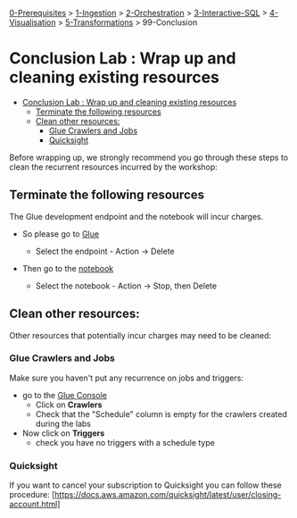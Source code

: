 [0-Prerequisites](../00_Prerequisites/README.md) > [1-Ingestion](../01_ingestion_with_glue/README.md) > [2-Orchestration](../02_orchestration/README.md) > [3-Interactive-SQL](../03_interactive_sql_queries/README.md) > [4-Visualisation](../04_visualization_and_reporting/README.md) > [5-Transformations](../05_transformations/README.md) > 99-Conclusion

# Conclusion Lab : Wrap up and cleaning existing resources

- [Conclusion Lab : Wrap up and cleaning existing resources](#conclusion-lab--wrap-up-and-cleaning-existing-resources)
  - [Terminate the following resources](#terminate-the-following-resources)
  - [Clean other resources:](#clean-other-resources)
    - [Glue Crawlers and Jobs](#glue-crawlers-and-jobs)
    - [Quicksight](#quicksight)

Before wrapping up, we strongly recommend you go through these steps to clean the recurrent resources incurred by the workshop:

## Terminate the following resources

The Glue development endpoint and the notebook will incur charges. 

* So please go to [Glue](https://console.aws.amazon.com/glue/home?region=us-east-1#etl:tab=devEndpoints)
    * Select the endpoint - Action -> Delete

* Then go to the [notebook](https://console.aws.amazon.com/glue/home?region=us-east-1#etl:tab=notebooks)
    * Select the notebook - Action -> Stop, then Delete

## Clean other resources:

Other resources that potentially incur charges may need to be cleaned:

### Glue Crawlers and Jobs

Make sure you haven't put any recurrence on jobs and triggers:

* go to the [Glue Console](https://console.aws.amazon.com/glue/)
    * Click on **Crawlers**
    * Check that the "Schedule" column is empty for the crawlers created during the labs
* Now click on **Triggers**
    * check you have no triggers with a schedule type

### Quicksight

If you want to cancel your subscription to Quicksight you can follow these procedure: [https://docs.aws.amazon.com/quicksight/latest/user/closing-account.html]
